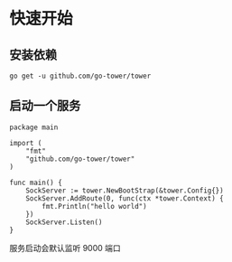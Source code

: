 # 快速开始

## 安装依赖

```shell
go get -u github.com/go-tower/tower
```

## 启动一个服务

```golang
package main

import (
	"fmt"
	"github.com/go-tower/tower"
)

func main() {
	SockServer := tower.NewBootStrap(&tower.Config{})
	SockServer.AddRoute(0, func(ctx *tower.Context) {
		fmt.Println("hello world")
	})
	SockServer.Listen()
}
```

服务启动会默认监听 9000 端口
